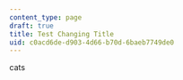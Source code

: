```yaml
---
content_type: page
draft: true
title: Test Changing Title
uid: c0acd6de-d903-4d66-b70d-6baeb7749de0
---
```

cats